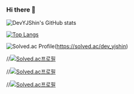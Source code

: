 ### Hi there 👋




![DevYJShin's GitHub stats](https://github-readme-stats.vercel.app/api?username=DevYJShin)


[![Top Langs](https://github-readme-stats.vercel.app/api/top-langs/?username=DevYJShin&layout=compact&langs_count=8)](https://github.com/DevYJShin/README.md)


![Solved.ac Profile](https://mazassumnida.wtf/api/v2/generate_badge?boj=dev_yjshin)(https://solved.ac/dev_yjshin)


//[![Solved.ac프로필](http://mazassumnida.wtf/api/generate_badge?boj=dev_yjshin)](https://solved.ac/dev_yjshin)


//[![Solved.ac프로필](https://mazassumnida.wtf/api/v2/generate_badge?boj=dev_yjshin)](https://solved.ac/dev_yjshin)


//[![Solved.ac프로필](http://mazassumnida.wtf/api/mini/generate_badge?boj=dev_yjshin)](https://solved.ac/dev_yjshin)
